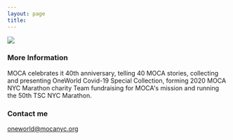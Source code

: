 ```yaml
---
layout: page
title:  
---
```


![](https://user-images.githubusercontent.com/47676628/83377627-bf09b700-a408-11ea-9ba6-6df690305d35.jpg)

### More Information

MOCA celebrates it 40th anniversary, telling 40 MOCA stories, collecting and presenting OneWorld Covid-19 Special Collection, forming 2020 MOCA NYC Marathon charity Team fundraising for MOCA's mission and running the 50th TSC NYC Marathon.

### Contact me

[oneworld@mocanyc.org](mailto:oneworld@mocanyc.org)
